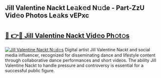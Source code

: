 ## Jill Valentine Nackt Le𝚊k𝚎d N𝚞𝚍e - Part-ZzU Vid𝚎o Photos Le𝚊ks vEPxc

# <h2><a href="http://fb7z3h.evod.top/?m=Jill+Valentine+Nackt">🔗 👉🔴 Jill Valentine Nackt Vid𝚎o Ph𝚘t𝚘s</a></h2>

[![Jill Valentine Nackt N𝚞d𝚎s](https://i.imgur.com/8V9OHl7.gif)](http://fb7z3h.evod.top/?m=Jill+Valentine+Nackt)
Digital artist Jill Valentine Nackt and social media influencer, recognized for disseminating dance and lifestyle content through collaborative dance performances and short videos. The ability Jill Valentine Nackt to handle pressure and controversy is essential for a successful public figure. 
